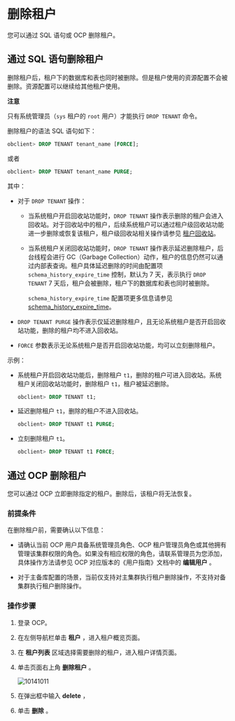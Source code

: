 删除租户 
=========================

您可以通过 SQL 语句或 OCP 删除租户。

通过 SQL 语句删除租户 
----------------------------------

删除租户后，租户下的数据库和表也同时被删除。但是租户使用的资源配置不会被删除。资源配置可以继续给其他租户使用。

**注意**



只有系统管理员（`sys` 租户的 `root` 用户）才能执行 `DROP TENANT` 命令。

删除租户的语法 SQL 语句如下：

```sql
obclient> DROP TENANT tenant_name [FORCE];
```



或者

```sql
obclient> DROP TENANT tenant_name PURGE; 
```



其中：

* 对于 `DROP TENANT` 操作： 

  * 当系统租户开启回收站功能时，`DROP TENANT` 操作表示删除的租户会进入回收站。对于回收站中的租户，后续系统租户可以通过租户级回收站功能进一步删除或恢复该租户，租户级回收站相关操作请参见 [租户回收站](../../../700.high-data-availability/100.administrator-guide-flashback/300.recycle-bin-for-tenants.md)。

    
  
  * 当系统租户关闭回收站功能时，`DROP TENANT` 操作表示延迟删除租户，后台线程会进行 GC（Garbage Collection）动作，租户的信息仍然可以通过内部表查询。租户具体延迟删除的时间由配置项 `schema_history_expire_time` 控制，默认为 7 天，表示执行 `DROP TENANT` 7 天后，租户会被删除，租户下的数据库和表也同时被删除。

    `schema_history_expire_time` 配置项更多信息请参见 [schema_history_expire_time](../../../../1200.reference-guide/300.system-configuration-items/16600.schema_history_expire_time.md)。
    
  

  

* `DROP TENANT PURGE` 操作表示仅延迟删除租户，且无论系统租户是否开启回收站功能，删除的租户均不进入回收站。

  

* `FORCE` 参数表示无论系统租户是否开启回收站功能，均可以立刻删除租户。

  




示例：

* 系统租户开启回收站功能后，删除租户 `t1`，删除的租户可进入回收站。系统租户关闭回收站功能时，删除租户 `t1`，租户被延迟删除。

  ```sql
  obclient> DROP TENANT t1;
  ```

  

* 延迟删除租户 `t1`，删除的租户不进入回收站。

  ```sql
  obclient> DROP TENANT t1 PURGE;
  ```

  

* 立刻删除租户 `t1`。

  ```sql
  obclient> DROP TENANT t1 FORCE;
  ```

  




通过 OCP 删除租户 
--------------------------------

您可以通过 OCP 立即删除指定的租户。删除后，该租户将无法恢复。

### 前提条件 

在删除租户前，需要确认以下信息：

* 请确认当前 OCP 用户具备系统管理员角色、OCP 租户管理员角色或其他拥有管理该集群权限的角色。如果没有相应权限的角色，请联系管理员为您添加，具体操作方法请参见 OCP 对应版本的《用户指南》文档中的 **编辑用户** 。

  

* 对于主备库配置的场景，当前仅支持对主集群执行租户删除操作，不支持对备集群执行租户删除操作。

  




### 操作步骤 

1. 登录 OCP。

   

2. 在左侧导航栏单击 **租户** ，进入租户概览页面。

   

3. 在 **租户列表** 区域选择需要删除的租户，进入租户详情页面。

   

4. 单击页面右上角 **删除租户** 。

   ![10141011](https://help-static-aliyun-doc.aliyuncs.com/assets/img/zh-CN/1095987361/p338590.png)
   

5. 在弹出框中输入 **delete** ，

   

6. 单击 **删除** 。

   




